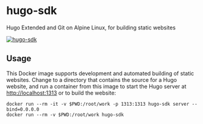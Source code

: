 # hugo-sdk

Hugo Extended and Git on Alpine Linux, for building static websites

[![hugo-sdk][badge]][workflow]

[badge]: https://github.com/michielvoo/Docker/actions/workflows/hugo-sdk.yaml/badge.svg
[workflow]: https://github.com/michielvoo/Docker/actions/workflows/hugo-sdk.yaml

## Usage

This Docker image supports development and automated building of static 
websites. Change to a directory that contains the source for a Hugo website, 
and run a container from this image to start the Hugo server at <http://localhost:1313> 
or to build the website:

```
docker run --rm -it -v $PWD:/root/work -p 1313:1313 hugo-sdk server --bind=0.0.0.0
docker run --rm -v $PWD:/root/work hugo-sdk
```
